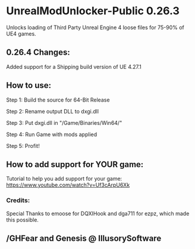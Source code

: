 # UnrealModUnlocker-Public 0.26.3
Unlocks loading of Third Party Unreal Engine 4 loose files for 75-90% of UE4 games.

## 0.26.4 Changes:

Added support for a Shipping build version of UE 4.27.1


## How to use:
Step 1: Build the source for 64-Bit Release

Step 2: Rename output DLL to dxgi.dll

Step 3: Put dxgi.dll in "/Game/Binaries/Win64/"

Step 4: Run Game with mods applied

Step 5: Profit!






## How to add support for YOUR game:
Tutorial to help you add support for your game: https://www.youtube.com/watch?v=Uf3cArpU6Xk



### Credits:
Special Thanks to emoose for DQXIHook and dga711 for ezpz, which made this possible.


## /GHFear and Genesis @ IllusorySoftware
